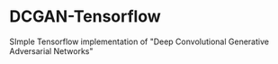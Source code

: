 # DCGAN-Tensorflow
SImple Tensorflow implementation of "Deep Convolutional Generative Adversarial Networks" 
